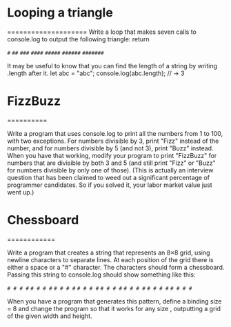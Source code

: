 # Looping a triangle
====================
Write a loop that makes seven calls to console.log to output the following
triangle:  return

`#`
`##`
`###`
`####`
`#####`
`######`
`#######`  

It may be useful to know that you can find the length of a string by writing
.length after it.
let abc = "abc";
console.log(abc.length);
// → 3  

# FizzBuzz
==========

Write a program that uses console.log to print all the numbers from 1 to 100,
with two exceptions. For numbers divisible by 3, print "Fizz" instead of the
number, and for numbers divisible by 5 (and not 3), print "Buzz" instead.
When you have that working, modify your program to print "FizzBuzz" for
numbers that are divisible by both 3 and 5 (and still print "Fizz" or "Buzz"
for numbers divisible by only one of those).
(This is actually an interview question that has been claimed to weed out
a significant percentage of programmer candidates. So if you solved it, your
labor market value just went up.)  

# Chessboard
============

Write a program that creates a string that represents an 8×8 grid, using newline
characters to separate lines. At each position of the grid there is either a space
or a "#" character. The characters should form a chessboard.  
Passing this string to console.log should show something like this:  

`# # # #`
`# # # #`
`# # # #`
`# # # #`
`# # # #`
`# # # #`
`# # # #`
`# # # #`  

When you have a program that generates this pattern, define a binding size
= 8 and change the program so that it works for any size , outputting a grid
of the given width and height.